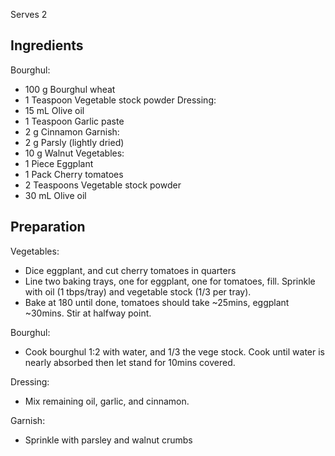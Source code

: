 Serves 2


## Ingredients
Bourghul:
  - 100 g Bourghul wheat
  - 1 Teaspoon Vegetable stock powder
Dressing:
  - 15 mL Olive oil
  - 1 Teaspoon Garlic paste
  - 2 g Cinnamon
Garnish:
  - 2 g Parsly (lightly dried)
  - 10 g Walnut
Vegetables:
  - 1 Piece Eggplant
  - 1 Pack Cherry tomatoes
  - 2 Teaspoons Vegetable stock powder
  - 30 mL Olive oil


## Preparation
Vegetables:
  - Dice eggplant, and cut cherry tomatoes in quarters
  - Line two baking trays, one for eggplant, one for tomatoes, fill. Sprinkle with oil (1 tbps/tray) and vegetable stock (1/3 per tray).
  - Bake at 180 until done, tomatoes should take ~25mins, eggplant ~30mins. Stir at halfway point.

Bourghul:
  - Cook bourghul 1:2 with water, and 1/3 the vege stock. Cook until water is nearly absorbed then let stand for 10mins covered.

Dressing:
  - Mix remaining oil, garlic, and cinnamon.

Garnish:
  - Sprinkle with parsley and walnut crumbs
